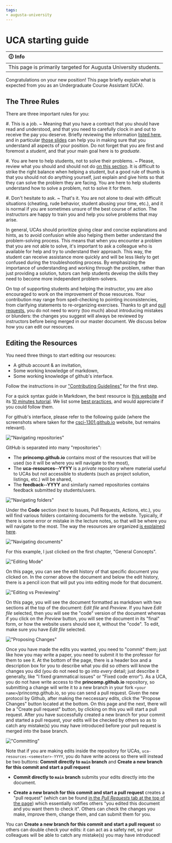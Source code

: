 ```yaml
---
tags: 
- augusta-university
---
```


#  UCA starting guide

| 🛈 Info |
|:---------------------------|
| This page is primarily targeted for Augusta University students. |

Congratulations on your new position!
This page briefly explain what is expected from you as an Undergraduate Course Assistant (UCA).

## The Three Rules

There are three important rules for you:

#. This is a job.
    ~ Meaning that you have a contract that you should have read and understood, and that you need to carefully clock in and out to receive the pay you deserve.
    Briefly reviewing the information [listed here](https://www.augusta.edu/hr/university/university_benefits/studenthires.php), and in particular [those slides](https://www.augusta.edu/hr/university/university_benefits/documents/department_guide_studenthireprocess_fy_23.pdf) can help you in making sure that you understand all aspects of your position.
    Do not forget that you are first and foremost a _student_, and that your main goal here is to _graduate_.
    
#. You are here to help students, not to solve their problems.
    ~ Please, review what you should and should not do [on this section](ca.html#what-is-an-undergraduate-course-assistant).
    It is difficult to strike the right balance when helping a student, but a good rule of thumb is that you should not do anything yourself, just explain and give hints so that they can solve the problem they are facing. You are here to help students understand how to solve a problem, not to solve it for them. 
     
#. Don't hesitate to ask.
    ~ That's it. You are not alone to deal with difficult situations (cheating, rude behavior, student abusing your time, etc.), and it is normal if you are sometimes unsure of the best course of action. The instructors are happy to train you and help you solve problems that may arise.

In general, UCAs should prioritize giving clear and concise explanations and hints, as to avoid confusion while also helping them better understand the problem-solving process. This means that when you encounter a problem that you are not able to solve, it's important to ask a colleague who is available for help and try to understand their approach. This way, the student can receive assistance more quickly and will be less likely to get confused during the troubleshooting process. By emphasizing the importance of understanding and working through the problem, rather than just providing a solution, tutors can help students develop the skills they need to become more independent problem-solvers.

<!--
Once you have done the paperwork (contract, background request form, …) with our Academic Program Coordinator, Wennie Squires, you can start working and clock-in on [augusta.edu/oneusg](https://www.augusta.edu/oneusg/).
Please, be on the lookout for monthly "Time Reporting Reminders for Student Assistants" emails from Wennie, that contains important information and reminders.
Any question about human resource, pay, hour caps and the like should be directed to our Academic Program Coordinator.

Once this is done, your first task is to get in touch with your instructor, if they have not already done it, to know what they expect from you. 
You can discuss topics such as the need for (virtual or physical) office hours, whenever you need to seat in class, how to help students, etc.
-->

On top of supporting students and helping the instructor, you are also encouraged to work on the improvement of those resources.
Your contribution may range from spell-checking to pointing inconsistencies, from clarifying statements to re-organizing exercises.
Thanks to git and [pull requests](https://github.com/princomp/princomp.github.io/pulls), you do not need to worry (too much) about introducing mistakes or blunders: the changes you suggest will always be reviewed by instructors before being merged in our master document.
We discuss below how you can edit our resources.

## Editing the Resources

You need three things to start editing our resources:

- A github account & an invitation,
- Some working knowledge of markdown,
- Some working knowledge of github's interface.

Follow the instructions in our ["Contributing Guidelines"](contributing.html#if-you-are-a-uca) for the first step.

For a quick syntax guide in Markdown, the best resource is [this website](https://commonmark.org/help/) and its [10 minutes tutorial](https://commonmark.org/help/tutorial/).
We list some [best practices](dev_guide#editing-resources), and would appreciate if you could follow them.

For github's interface, please refer to the following guide (where the screenshots where taken for the [csci-1301.github.io](https://github.com/csci-1301/csci-1301.github.io) website, but remains relevant).

!["Navigating repositories"](img/uca_guide1.jpg) 

GitHub is separated into many "repositories":

- The **princomp.github.io** contains most of the resources that will be used (so it will be where you will navigate to the most),
- The **uca-resources-<semester>-YYYY** is a _private_ repository where material useful to UCAs but not accessible to students (such as project solution, listings, etc.) will be shared, 
- The **feedback-<semester>-YYYY** and similarly named repositories contains feedback submitted by students/users. 

!["Navigating folders"](img/uca_guide2.jpg) 

Under the **Code** section (next to Issues, Pull Requests, Actions, etc.), you will find various folders containing documents for the website. Typically, if there is some error or mistake in the lecture notes, so that will be where you will navigate to the most. 
The way the resources are organized [is explained here](dev_guide#resources-organization-overview).

!["Navigating documents"](img/uca_guide3.jpg)

For this example, I just clicked on the first chapter, "General Concepts".

!["Editing Mode"](img/uca_guide4.jpg) 

On this page, you can see the edit history of that specific document you clicked on. In the corner above the document and below the edit history, there is a pencil icon that will put you into editing mode for that document.

!["Editing vs Previewing"](img/uca_guide_getting_help.png) 

On this page, you will see the document formatted as markdown with two sections at the top of the document: *Edit file* and *Preview*. If you have *Edit file* selected, then you will see the "code" version of the document whereas if you click on the *Preview* button, you will see the document in its "final" form, or how the website users should see it, without the "code". To edit, make sure you have *Edit file* selected. 


!["Proposing Changes"](img/uca_guide_getting_help_2.png) 

Once you have made the edits you wanted, you need to "commit" them; just like how you may write a paper, you need to submit it to the professor for them to see it. At the bottom of the page, there is a header box and a description box for you to describe what you did so others will know the changes you did (you do not need to go into *every* detail; just describe it generally, like "I fixed grammatical issues" or "Fixed code error"). As a UCA, you do not have write access to the **princomp.github.io** repository, so submitting a change will write it to a new branch in your fork `<your name>`/princomp.github.io, so you can send a pull request. Given the new protocol by Github, after making the neccessary edits, click the "Propose Changes" button located at the bottom. On this page and the next, there will be a "Create pull request" button, by clicking on this you will start a pull request. After you have successfully created a new branch for your commit and started a pull request, your edits will be checked by others so as to catch any mistake(s) you may have introduced before your pull request is merged into the base branch. 

!["Committing"](img/uca_guide6.jpg)

 Note that if you are making edits inside the repository for UCAs, `uca-resources-<semester>-YYYY`, you do have write access so there will instead be two buttons:
 **Commit directly to `main` branch** and **Create a new branch for this commit and start a pull request**
 
- **Commit directly to `main` branch** submits your edits directly into the document.

- **Create a new branch for this commit and start a pull request** creates a "pull request" (which can be found [in the *Pull Requests* tab at the top of the page](https://github.com/princomp/princomp.github.io/pulls)) which essentially notifies others "you edited this document and you want them to check it". Others can check the changes you make, improve them, change them, and can submit them for you. 

You can **Create a new branch for this commit and start a pull request** so others can double check your edits: it can act as a safety net, so your colleagues will be able to catch any mistake(s) you may have introduced!
